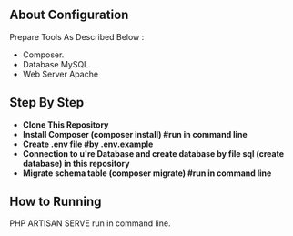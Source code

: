 ## About Configuration

Prepare Tools As Described Below :

- Composer.
- Database MySQL.
- Web Server Apache

## Step By Step

- **Clone This Repository**
- **Install Composer (composer install) #run in command line**
- **Create .env file #by .env.example**
- **Connection to u're Database and create database by file sql (create database) in this repository**
- **Migrate schema table (composer migrate) #run in command line**

## How to Running

PHP ARTISAN SERVE run in command line.
